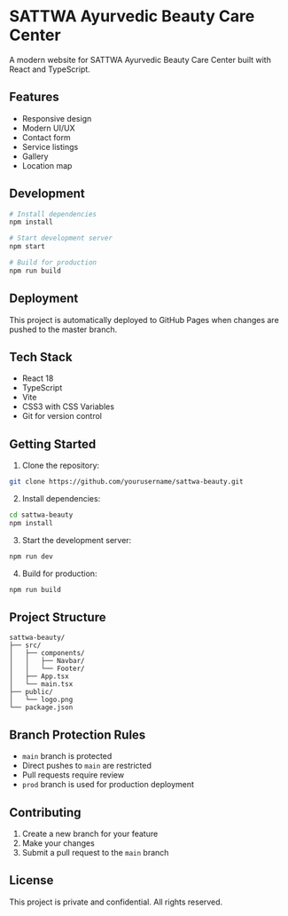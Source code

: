 # SATTWA Ayurvedic Beauty Care Center

A modern website for SATTWA Ayurvedic Beauty Care Center built with React and TypeScript.

## Features

- Responsive design
- Modern UI/UX
- Contact form
- Service listings
- Gallery
- Location map

## Development

```bash
# Install dependencies
npm install

# Start development server
npm start

# Build for production
npm run build
```

## Deployment

This project is automatically deployed to GitHub Pages when changes are pushed to the master branch.

## Tech Stack

- React 18
- TypeScript
- Vite
- CSS3 with CSS Variables
- Git for version control

## Getting Started

1. Clone the repository:

```bash
git clone https://github.com/yourusername/sattwa-beauty.git
```

2. Install dependencies:

```bash
cd sattwa-beauty
npm install
```

3. Start the development server:

```bash
npm run dev
```

4. Build for production:

```bash
npm run build
```

## Project Structure

```
sattwa-beauty/
├── src/
│   ├── components/
│   │   ├── Navbar/
│   │   └── Footer/
│   ├── App.tsx
│   └── main.tsx
├── public/
│   └── logo.png
└── package.json
```

## Branch Protection Rules

- `main` branch is protected
- Direct pushes to `main` are restricted
- Pull requests require review
- `prod` branch is used for production deployment

## Contributing

1. Create a new branch for your feature
2. Make your changes
3. Submit a pull request to the `main` branch

## License

This project is private and confidential. All rights reserved.
